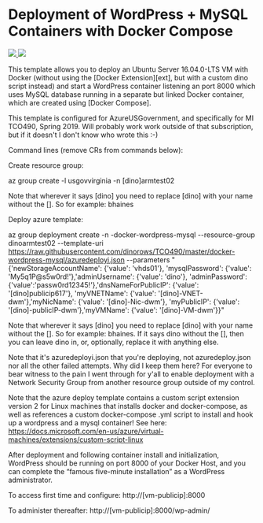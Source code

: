 # Deployment of WordPress + MySQL Containers with Docker Compose

<a href="https://portal.azure.com/#create/Microsoft.Template/uri/https%3A%2F%2Fraw.githubusercontent.com%2FAzure%2Fazure-quickstart-templates%2Fmaster%2Fdocker-wordpress-mysql%2Fazuredeploy.json" target="_blank">
	<img src="http://azuredeploy.net/deploybutton.png"/>
</a>
<a href="http://armviz.io/#/?load=https%3A%2F%2Fraw.githubusercontent.com%2FAzure%2Fazure-quickstart-templates%2Fmaster%2Fdocker-wordpress-mysql%2Fazuredeploy.json" target="_blank">
    <img src="http://armviz.io/visualizebutton.png"/>
</a>

This template allows you to deploy an Ubuntu Server 16.04.0-LTS VM with Docker (without using the 
[Docker Extension][ext], but with a custom dino script instead) and start a WordPress container 
listening an port 8000 which uses MySQL database running in a separate but linked Docker container, 
which are created using [Docker Compose].

This template is configured for AzureUSGovernment, and specifically for MI TCO490, Spring 2019. Will 
probably work work outside of that subscription, but if it doesn't I don't know who wrote this :-)

Command lines (remove CRs from commands below):

Create resource group:

az group create -l usgovvirginia -n [dino]armtest02

Note that wherever it says [dino] you need to replace [dino] with your name without the []. So for example: bhaines

Deploy azure template:

az group deployment create -n <dino>-docker-wordpress-mysql --resource-group dinoarmtest02
--template-uri https://raw.githubusercontent.com/dinorows/TCO490/master/docker-wordpress-mysql/azuredeployi.json
--parameters "{'newStorageAccountName': {'value': '<dino>vhds01'},
'mysqlPassword': {'value': 'My5q1P@s5w0rd!'},'adminUsername': {'value': 'dino'},
'adminPassword': {'value':'passw0rd12345!'},'dnsNameForPublicIP': {'value': '[dino]publicip617'},
'myVNETName': {'value': '[dino]-VNET-dwm'},'myNicName': {'value': '[dino]-Nic-dwm'},
'myPublicIP': {'value': '[dino]-publicIP-dwm'},'myVMName': {'value': '[dino]-VM-dwm'}}"

Note that wherever it says [dino] you need to replace [dino] with your name without the []. So for example: bhaines.
If it says dino without the [], then you can leave dino in, or, optionally, replace it with anything else.

Note that it's azuredeployi.json that you're deploying, not azuredeploy.json nor all the other failed
attempts. Why did I keep them here? For everyone to bear witness to the pain I went through for y'all 
to enable deployment with a Network Security Group from another resource group outside of my control.

Note that the azure deploy template contains a custom script extension version 2 for Linux machines
that installs docker and docker-compose, as well as references a custom docker-compose .yml script 
to install and hook up a wordpress and a mysql container! See here: 
https://docs.microsoft.com/en-us/azure/virtual-machines/extensions/custom-script-linux

After deployment and following container install and initialization, WordPress should be running on 
port 8000 of your Docker Host, and you can complete the “famous five-minute installation” as a 
WordPress administrator.

To access first time and configure: http://[vm-publicip]:8000 

To administer thereafter: http://[vm-publicip]:8000/wp-admin/